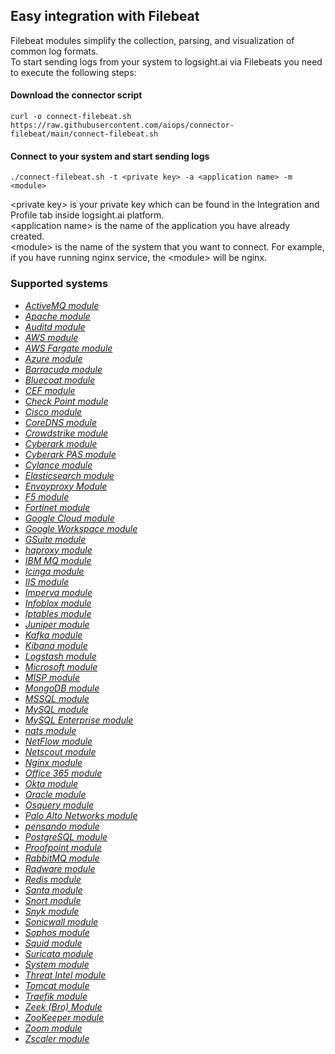 ## Easy integration with Filebeat

Filebeat modules simplify the collection, parsing, and visualization of common log formats.
<br>
To start sending logs from your system to logsight.ai via Filebeats you need to execute the following steps:

#### Download the connector script
```
curl -o connect-filebeat.sh https://raw.githubusercontent.com/aiops/connector-filebeat/main/connect-filebeat.sh
```
#### Connect to your system and start sending logs
```
./connect-filebeat.sh -t <private key> -a <application name> -m <module>
```
\<private key\> is your private key which can be found in the Integration and Profile tab inside logsight.ai platform.<br>
\<application name\> is the name of the application you have already created.<br>
\<module\> is the name of the system that you want to connect. For example, if you have running nginx service, the \<module\> will be nginx.

### Supported systems

<div class="ulist itemizedlist">
<ul class="itemizedlist">
<li class="listitem">
<a class="xref" href="https://www.elastic.co/guide/en/beats/filebeat/current/filebeat-module-activemq.html" title="ActiveMQ module"><em>ActiveMQ module</em></a>
</li>
<li class="listitem">
<a class="xref" href="https://www.elastic.co/guide/en/beats/filebeat/current/filebeat-module-apache.html" title="Apache module"><em>Apache module</em></a>
</li>
<li class="listitem">
<a class="xref" href="https://www.elastic.co/guide/en/beats/filebeat/current/filebeat-module-auditd.html" title="Auditd module"><em>Auditd module</em></a>
</li>
<li class="listitem">
<a class="xref" href="https://www.elastic.co/guide/en/beats/filebeat/current/filebeat-module-aws.html" title="AWS module"><em>AWS module</em></a>
</li>
<li class="listitem">
<a class="xref" href="https://www.elastic.co/guide/en/beats/filebeat/current/filebeat-module-awsfargate.html" title="AWS Fargate module"><em>AWS Fargate module</em></a>
</li>
<li class="listitem">
<a class="xref" href="https://www.elastic.co/guide/en/beats/filebeat/current/filebeat-module-azure.html" title="Azure module"><em>Azure module</em></a>
</li>
<li class="listitem">
<a class="xref" href="https://www.elastic.co/guide/en/beats/filebeat/current/filebeat-module-barracuda.html" title="Barracuda module"><em>Barracuda module</em></a>
</li>
<li class="listitem">
<a class="xref" href="https://www.elastic.co/guide/en/beats/filebeat/current/filebeat-module-bluecoat.html" title="Bluecoat module"><em>Bluecoat module</em></a>
</li>
<li class="listitem">
<a class="xref" href="https://www.elastic.co/guide/en/beats/filebeat/current/filebeat-module-cef.html" title="CEF module"><em>CEF module</em></a>
</li>
<li class="listitem">
<a class="xref" href="https://www.elastic.co/guide/en/beats/filebeat/current/filebeat-module-checkpoint.html" title="Check Point module"><em>Check Point module</em></a>
</li>
<li class="listitem">
<a class="xref" href="https://www.elastic.co/guide/en/beats/filebeat/current/filebeat-module-cisco.html" title="Cisco module"><em>Cisco module</em></a>
</li>
<li class="listitem">
<a class="xref" href="https://www.elastic.co/guide/en/beats/filebeat/current/filebeat-module-coredns.html" title="CoreDNS module"><em>CoreDNS module</em></a>
</li>
<li class="listitem">
<a class="xref" href="https://www.elastic.co/guide/en/beats/filebeat/current/filebeat-module-crowdstrike.html" title="Crowdstrike module"><em>Crowdstrike module</em></a>
</li>
<li class="listitem">
<a class="xref" href="https://www.elastic.co/guide/en/beats/filebeat/current/filebeat-module-cyberark.html" title="Cyberark module"><em>Cyberark module</em></a>
</li>
<li class="listitem">
<a class="xref" href="https://www.elastic.co/guide/en/beats/filebeat/current/filebeat-module-cyberarkpas.html" title="Cyberark PAS module"><em>Cyberark PAS module</em></a>
</li>
<li class="listitem">
<a class="xref" href="https://www.elastic.co/guide/en/beats/filebeat/current/filebeat-module-cylance.html" title="Cylance module"><em>Cylance module</em></a>
</li>
<li class="listitem">
<a class="xref" href="https://www.elastic.co/guide/en/beats/filebeat/current/filebeat-module-elasticsearch.html" title="Elasticsearch module"><em>Elasticsearch module</em></a>
</li>
<li class="listitem">
<a class="xref" href="https://www.elastic.co/guide/en/beats/filebeat/current/filebeat-module-envoyproxy.html" title="Envoyproxy Module"><em>Envoyproxy Module</em></a>
</li>
<li class="listitem">
<a class="xref" href="https://www.elastic.co/guide/en/beats/filebeat/current/filebeat-module-f5.html" title="F5 module"><em>F5 module</em></a>
</li>
<li class="listitem">
<a class="xref" href="https://www.elastic.co/guide/en/beats/filebeat/current/filebeat-module-fortinet.html" title="Fortinet module"><em>Fortinet module</em></a>
</li>
<li class="listitem">
<a class="xref" href="https://www.elastic.co/guide/en/beats/filebeat/current/filebeat-module-gcp.html" title="Google Cloud module"><em>Google Cloud module</em></a>
</li>
<li class="listitem">
<a class="xref" href="https://www.elastic.co/guide/en/beats/filebeat/current/filebeat-module-google_workspace.html" title="Google Workspace module"><em>Google Workspace module</em></a>
</li>
<li class="listitem">
<a class="xref" href="https://www.elastic.co/guide/en/beats/filebeat/current/filebeat-module-gsuite.html" title="GSuite module"><em>GSuite module</em></a>
</li>
<li class="listitem">
<a class="xref" href="https://www.elastic.co/guide/en/beats/filebeat/current/filebeat-module-haproxy.html" title="haproxy module"><em>haproxy module</em></a>
</li>
<li class="listitem">
<a class="xref" href="https://www.elastic.co/guide/en/beats/filebeat/current/filebeat-module-ibmmq.html" title="IBM MQ module"><em>IBM MQ module</em></a>
</li>
<li class="listitem">
<a class="xref" href="https://www.elastic.co/guide/en/beats/filebeat/current/filebeat-module-icinga.html" title="Icinga module"><em>Icinga module</em></a>
</li>
<li class="listitem">
<a class="xref" href="https://www.elastic.co/guide/en/beats/filebeat/current/filebeat-module-iis.html" title="IIS module"><em>IIS module</em></a>
</li>
<li class="listitem">
<a class="xref" href="https://www.elastic.co/guide/en/beats/filebeat/current/filebeat-module-imperva.html" title="Imperva module"><em>Imperva module</em></a>
</li>
<li class="listitem">
<a class="xref" href="https://www.elastic.co/guide/en/beats/filebeat/current/filebeat-module-infoblox.html" title="Infoblox module"><em>Infoblox module</em></a>
</li>
<li class="listitem">
<a class="xref" href="https://www.elastic.co/guide/en/beats/filebeat/current/filebeat-module-iptables.html" title="Iptables module"><em>Iptables module</em></a>
</li>
<li class="listitem">
<a class="xref" href="https://www.elastic.co/guide/en/beats/filebeat/current/filebeat-module-juniper.html" title="Juniper module"><em>Juniper module</em></a>
</li>
<li class="listitem">
<a class="xref" href="https://www.elastic.co/guide/en/beats/filebeat/current/filebeat-module-kafka.html" title="Kafka module"><em>Kafka module</em></a>
</li>
<li class="listitem">
<a class="xref" href="https://www.elastic.co/guide/en/beats/filebeat/current/filebeat-module-kibana.html" title="Kibana module"><em>Kibana module</em></a>
</li>
<li class="listitem">
<a class="xref" href="https://www.elastic.co/guide/en/beats/filebeat/current/filebeat-module-logstash.html" title="Logstash module"><em>Logstash module</em></a>
</li>
<li class="listitem">
<a class="xref" href="https://www.elastic.co/guide/en/beats/filebeat/current/filebeat-module-microsoft.html" title="Microsoft module"><em>Microsoft module</em></a>
</li>
<li class="listitem">
<a class="xref" href="https://www.elastic.co/guide/en/beats/filebeat/current/filebeat-module-misp.html" title="MISP module"><em>MISP module</em></a>
</li>
<li class="listitem">
<a class="xref" href="https://www.elastic.co/guide/en/beats/filebeat/current/filebeat-module-mongodb.html" title="MongoDB module"><em>MongoDB module</em></a>
</li>
<li class="listitem">
<a class="xref" href="https://www.elastic.co/guide/en/beats/filebeat/current/filebeat-module-mssql.html" title="MSSQL module"><em>MSSQL module</em></a>
</li>
<li class="listitem">
<a class="xref" href="https://www.elastic.co/guide/en/beats/filebeat/current/filebeat-module-mysql.html" title="MySQL module"><em>MySQL module</em></a>
</li>
<li class="listitem">
<a class="xref" href="https://www.elastic.co/guide/en/beats/filebeat/current/filebeat-module-mysqlenterprise.html" title="MySQL Enterprise module"><em>MySQL Enterprise module</em></a>
</li>
<li class="listitem">
<a class="xref" href="https://www.elastic.co/guide/en/beats/filebeat/current/filebeat-module-nats.html" title="nats module"><em>nats module</em></a>
</li>
<li class="listitem">
<a class="xref" href="https://www.elastic.co/guide/en/beats/filebeat/current/filebeat-module-netflow.html" title="NetFlow module"><em>NetFlow module</em></a>
</li>
<li class="listitem">
<a class="xref" href="https://www.elastic.co/guide/en/beats/filebeat/current/filebeat-module-netscout.html" title="Netscout module"><em>Netscout module</em></a>
</li>
<li class="listitem">
<a class="xref" href="https://www.elastic.co/guide/en/beats/filebeat/current/filebeat-module-nginx.html" title="Nginx module"><em>Nginx module</em></a>
</li>
<li class="listitem">
<a class="xref" href="https://www.elastic.co/guide/en/beats/filebeat/current/filebeat-module-o365.html" title="Office 365 module"><em>Office 365 module</em></a>
</li>
<li class="listitem">
<a class="xref" href="https://www.elastic.co/guide/en/beats/filebeat/current/filebeat-module-okta.html" title="Okta module"><em>Okta module</em></a>
</li>
<li class="listitem">
<a class="xref" href="https://www.elastic.co/guide/en/beats/filebeat/current/filebeat-module-oracle.html" title="Oracle module"><em>Oracle module</em></a>
</li>
<li class="listitem">
<a class="xref" href="https://www.elastic.co/guide/en/beats/filebeat/current/filebeat-module-osquery.html" title="Osquery module"><em>Osquery module</em></a>
</li>
<li class="listitem">
<a class="xref" href="https://www.elastic.co/guide/en/beats/filebeat/current/filebeat-module-panw.html" title="Palo Alto Networks module"><em>Palo Alto Networks module</em></a>
</li>
<li class="listitem">
<a class="xref" href="https://www.elastic.co/guide/en/beats/filebeat/current/filebeat-module-pensando.html" title="pensando module"><em>pensando module</em></a>
</li>
<li class="listitem">
<a class="xref" href="https://www.elastic.co/guide/en/beats/filebeat/current/filebeat-module-postgresql.html" title="PostgreSQL module"><em>PostgreSQL module</em></a>
</li>
<li class="listitem">
<a class="xref" href="https://www.elastic.co/guide/en/beats/filebeat/current/filebeat-module-proofpoint.html" title="Proofpoint module"><em>Proofpoint module</em></a>
</li>
<li class="listitem">
<a class="xref" href="https://www.elastic.co/guide/en/beats/filebeat/current/filebeat-module-rabbitmq.html" title="RabbitMQ module"><em>RabbitMQ module</em></a>
</li>
<li class="listitem">
<a class="xref" href="https://www.elastic.co/guide/en/beats/filebeat/current/filebeat-module-radware.html" title="Radware module"><em>Radware module</em></a>
</li>
<li class="listitem">
<a class="xref" href="https://www.elastic.co/guide/en/beats/filebeat/current/filebeat-module-redis.html" title="Redis module"><em>Redis module</em></a>
</li>
<li class="listitem">
<a class="xref" href="https://www.elastic.co/guide/en/beats/filebeat/current/filebeat-module-santa.html" title="Santa module"><em>Santa module</em></a>
</li>
<li class="listitem">
<a class="xref" href="https://www.elastic.co/guide/en/beats/filebeat/current/filebeat-module-snort.html" title="Snort module"><em>Snort module</em></a>
</li>
<li class="listitem">
<a class="xref" href="https://www.elastic.co/guide/en/beats/filebeat/current/filebeat-module-snyk.html" title="Snyk module"><em>Snyk module</em></a>
</li>
<li class="listitem">
<a class="xref" href="https://www.elastic.co/guide/en/beats/filebeat/current/filebeat-module-sonicwall.html" title="Sonicwall module"><em>Sonicwall module</em></a>
</li>
<li class="listitem">
<a class="xref" href="https://www.elastic.co/guide/en/beats/filebeat/current/filebeat-module-sophos.html" title="Sophos module"><em>Sophos module</em></a>
</li>
<li class="listitem">
<a class="xref" href="https://www.elastic.co/guide/en/beats/filebeat/current/filebeat-module-squid.html" title="Squid module"><em>Squid module</em></a>
</li>
<li class="listitem">
<a class="xref" href="https://www.elastic.co/guide/en/beats/filebeat/current/filebeat-module-suricata.html" title="Suricata module"><em>Suricata module</em></a>
</li>
<li class="listitem">
<a class="xref" href="https://www.elastic.co/guide/en/beats/filebeat/current/filebeat-module-system.html" title="System module"><em>System module</em></a>
</li>
<li class="listitem">
<a class="xref" href="https://www.elastic.co/guide/en/beats/filebeat/current/filebeat-module-threatintel.html" title="Threat Intel module"><em>Threat Intel module</em></a>
</li>
<li class="listitem">
<a class="xref" href="https://www.elastic.co/guide/en/beats/filebeat/current/filebeat-module-tomcat.html" title="Tomcat module"><em>Tomcat module</em></a>
</li>
<li class="listitem">
<a class="xref" href="https://www.elastic.co/guide/en/beats/filebeat/current/filebeat-module-traefik.html" title="Traefik module"><em>Traefik module</em></a>
</li>
<li class="listitem">
<a class="xref" href="https://www.elastic.co/guide/en/beats/filebeat/current/filebeat-module-zeek.html" title="Zeek (Bro) Module"><em>Zeek (Bro) Module</em></a>
</li>
<li class="listitem">
<a class="xref" href="https://www.elastic.co/guide/en/beats/filebeat/current/filebeat-module-zookeeper.html" title="ZooKeeper module"><em>ZooKeeper module</em></a>
</li>
<li class="listitem">
<a class="xref" href="https://www.elastic.co/guide/en/beats/filebeat/current/filebeat-module-zoom.html" title="Zoom module"><em>Zoom module</em></a>
</li>
<li class="listitem">
<a class="xref" href="https://www.elastic.co/guide/en/beats/filebeat/current/filebeat-module-zscaler.html" title="Zscaler module"><em>Zscaler module</em></a>
</li>
</ul>
</div>
